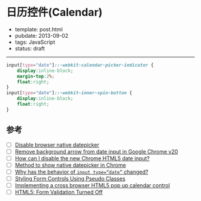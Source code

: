 
# 日历控件(Calendar)

- template: post.html
- pubdate: 2013-09-02
- tags: JavaScript
- status: draft

----

```css
input[type="date"]::-webkit-calendar-picker-indicator {
    display:inline-block;
    margin-top:2%;
    float:right;
}
input[type="date"]::-webkit-inner-spin-button {
    display:inline-block;
    float:right;
}
```

## 参考

* [ ] [Disable browser native datepicker](http://stackoverflow.com/questions/11320615/disable-browser-native-datepicker)
* [ ] [Remove background arrow from date input in Google Chrome v20](http://stackoverflow.com/questions/11418289/remove-background-arrow-from-date-input-in-google-chrome-v20/11418704)
* [ ] [How can I disable the new Chrome HTML5 date input?](http://stackoverflow.com/questions/11270675/how-can-i-disable-the-new-chrome-html5-date-input)
* [ ] [Method to show native datepicker in Chrome](http://stackoverflow.com/questions/15530850/method-to-show-native-datepicker-in-chrome)
* [ ] [Why has the behavior of `input type=“date”` changed?](http://stackoverflow.com/questions/15070600/why-has-the-behavior-of-input-type-date-changed/15107073)
* [ ] [Styling Form Controls Using Pseudo Classes](http://trac.webkit.org/wiki/Styling%20Form%20Controls)
* [ ] [Implementing a cross browser HTML5 pop up calendar control](http://www.javascriptkit.com/javatutors/createelementcheck2.shtml)
* [ ] [HTML5: Form Validation Turned Off](http://www.hpenterprisesecurity.com/vulncat/en/vulncat/html/html5_form_validation_turned_off.html)
